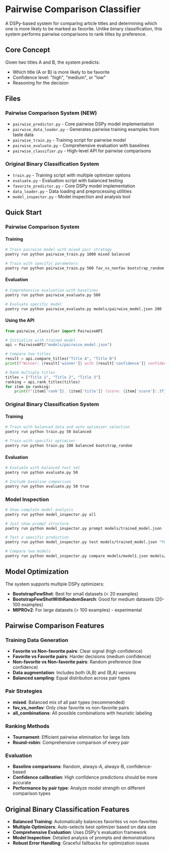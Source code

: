 # Pairwise Comparison Classifier

A DSPy-based system for comparing article titles and determining which one is more likely to be marked as favorite. Unlike binary classification, this system performs pairwise comparisons to rank titles by preference.

## Core Concept

Given two titles A and B, the system predicts:
- Which title (A or B) is more likely to be favorite
- Confidence level: "high", "medium", or "low"
- Reasoning for the decision

## Files

### Pairwise Comparison System (NEW)
- `pairwise_predictor.py` - Core pairwise DSPy model implementation
- `pairwise_data_loader.py` - Generates pairwise training examples from taste data
- `pairwise_train.py` - Training script for pairwise model
- `pairwise_evaluate.py` - Comprehensive evaluation with baselines
- `pairwise_classifier.py` - High-level API for pairwise comparisons

### Original Binary Classification System
- `train.py` - Training script with multiple optimizer options
- `evaluate.py` - Evaluation script with balanced testing
- `favorite_predictor.py` - Core DSPy model implementation
- `data_loader.py` - Data loading and preprocessing utilities
- `model_inspector.py` - Model inspection and analysis tool

## Quick Start

### Pairwise Comparison System

#### Training
```bash
# Train pairwise model with mixed pair strategy
poetry run python pairwise_train.py 1000 mixed balanced

# Train with specific parameters
poetry run python pairwise_train.py 500 fav_vs_nonfav bootstrap_random
```

#### Evaluation
```bash
# Comprehensive evaluation with baselines
poetry run python pairwise_evaluate.py 500

# Evaluate specific model
poetry run python pairwise_evaluate.py models/pairwise_model.json 200
```

#### Using the API
```python
from pairwise_classifier import PairwiseAPI

# Initialize with trained model
api = PairwiseAPI("models/pairwise_model.json")

# Compare two titles
result = api.compare_titles("Title A", "Title B")
print(f"Winner: {result['winner']} with {result['confidence']} confidence")

# Rank multiple titles
titles = ["Title 1", "Title 2", "Title 3"]
ranking = api.rank_titles(titles)
for item in ranking:
    print(f"{item['rank']}. {item['title']} (score: {item['score']:.3f})")
```

### Original Binary Classification System

#### Training
```bash
# Train with balanced data and auto optimizer selection
poetry run python train.py 50 balanced

# Train with specific optimizer
poetry run python train.py 100 balanced bootstrap_random
```

#### Evaluation
```bash
# Evaluate with balanced test set
poetry run python evaluate.py 50

# Include baseline comparison
poetry run python evaluate.py 50 true
```

### Model Inspection
```bash
# Show complete model analysis
poetry run python model_inspector.py all

# Just show prompt structure
poetry run python model_inspector.py prompt models/trained_model.json

# Test a specific prediction
poetry run python model_inspector.py test models/trained_model.json "Your Article Title Here"

# Compare two models
poetry run python model_inspector.py compare models/model1.json models/model2.json
```

## Model Optimization

The system supports multiple DSPy optimizers:

- **BootstrapFewShot**: Best for small datasets (< 20 examples)
- **BootstrapFewShotWithRandomSearch**: Good for medium datasets (20-100 examples)  
- **MIPROv2**: For large datasets (> 100 examples) - experimental

## Pairwise Comparison Features

### Training Data Generation
- **Favorite vs Non-favorite pairs**: Clear signal (high confidence)
- **Favorite vs Favorite pairs**: Harder decisions (medium confidence)  
- **Non-favorite vs Non-favorite pairs**: Random preference (low confidence)
- **Data augmentation**: Includes both (A,B) and (B,A) versions
- **Balanced sampling**: Equal distribution across pair types

### Pair Strategies
- **mixed**: Balanced mix of all pair types (recommended)
- **fav_vs_nonfav**: Only clear favorite vs non-favorite pairs
- **all_combinations**: All possible combinations with heuristic labeling

### Ranking Methods
- **Tournament**: Efficient pairwise elimination for large lists
- **Round-robin**: Comprehensive comparison of every pair

### Evaluation
- **Baseline comparisons**: Random, always-A, always-B, confidence-based
- **Confidence calibration**: High confidence predictions should be more accurate
- **Performance by pair type**: Analyze model strength on different comparison types

## Original Binary Classification Features

- **Balanced Training**: Automatically balances favorites vs non-favorites
- **Multiple Optimizers**: Auto-selects best optimizer based on data size
- **Comprehensive Evaluation**: Uses DSPy's evaluation framework
- **Model Inspection**: Detailed analysis of prompts and demonstrations
- **Robust Error Handling**: Graceful fallbacks for optimization issues
